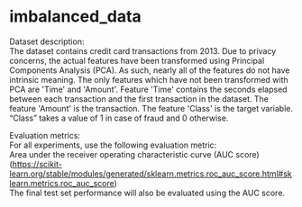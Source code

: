 # imbalanced_data

Dataset description:  
The dataset contains credit card transactions from 2013. Due to privacy concerns, the actual features have been transformed using Principal Components Analysis (PCA). As such, nearly all of the features do not have intrinsic meaning. The only features which have not been transformed with PCA are 'Time' and 'Amount'. Feature 'Time' contains the seconds elapsed between each transaction and the first transaction in the dataset. The feature 'Amount' is the transaction. The feature 'Class' is the target variable. “Class” takes a value of 1 in case of fraud and 0 otherwise. 

Evaluation metrics:  
For all experiments, use the following evaluation metric:  
Area under the receiver operating characteristic curve (AUC score) (https://scikit-learn.org/stable/modules/generated/sklearn.metrics.roc_auc_score.html#sklearn.metrics.roc_auc_score)  
The final test set performance will also be evaluated using the AUC score. 
